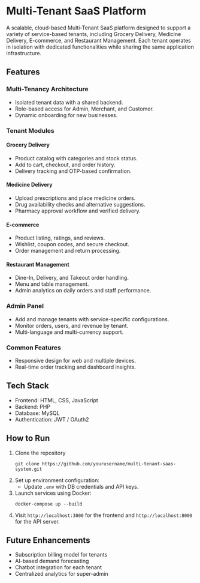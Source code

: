 
# Multi-Tenant SaaS Platform

A scalable, cloud-based Multi-Tenant SaaS platform designed to support a variety of service-based tenants, including Grocery Delivery, Medicine Delivery, E-commerce, and Restaurant Management. Each tenant operates in isolation with dedicated functionalities while sharing the same application infrastructure.

## Features

### Multi-Tenancy Architecture
- Isolated tenant data with a shared backend.
- Role-based access for Admin, Merchant, and Customer.
- Dynamic onboarding for new businesses.

### Tenant Modules

#### Grocery Delivery
- Product catalog with categories and stock status.
- Add to cart, checkout, and order history.
- Delivery tracking and OTP-based confirmation.

#### Medicine Delivery
- Upload prescriptions and place medicine orders.
- Drug availability checks and alternative suggestions.
- Pharmacy approval workflow and verified delivery.

#### E-commerce
- Product listing, ratings, and reviews.
- Wishlist, coupon codes, and secure checkout.
- Order management and return processing.

#### Restaurant Management
- Dine-In, Delivery, and Takeout order handling.
- Menu and table management.
- Admin analytics on daily orders and staff performance.

### Admin Panel
- Add and manage tenants with service-specific configurations.
- Monitor orders, users, and revenue by tenant.
- Multi-language and multi-currency support.

### Common Features
- Responsive design for web and multiple devices.
- Real-time order tracking and dashboard insights.

## Tech Stack

- Frontend: HTML, CSS, JavaScript  
- Backend: PHP
- Database: MySQL 
- Authentication: JWT / OAuth2  


## How to Run

1. Clone the repository
   ```
   git clone https://github.com/yourusername/multi-tenant-saas-system.git
   ```
2. Set up environment configuration:
   - Update `.env` with DB credentials and API keys.
3. Launch services using Docker:
   ```
   docker-compose up --build
   ```
4. Visit `http://localhost:3000` for the frontend and `http://localhost:8000` for the API server.

## Future Enhancements

- Subscription billing model for tenants  
- AI-based demand forecasting  
- Chatbot integration for each tenant  
- Centralized analytics for super-admin  

